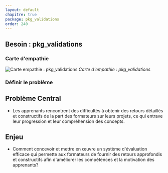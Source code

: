 ```yaml
---
layout: default
chapitre: true
package: pkg_validations
order: 240
---
```


## Besoin : pkg_validations 

### Carte d'empathie 


![Carte empathie : pkg_validations](/soli-lms/Besoin/pkg_validations/Carte-empathie.svg)
*Carte d'empathie : pkg_validations*



### Définir le problème

## Problème Central
- Les apprenants rencontrent des difficultés à obtenir des retours détaillés et constructifs de la part des formateurs sur leurs projets, ce qui entrave leur progression et leur compréhension des concepts.

## Enjeu
- Comment concevoir et mettre en œuvre un système d'évaluation efficace qui permette aux formateurs de fournir des retours approfondis et constructifs afin d'améliorer les compétences et la motivation des apprenants?
